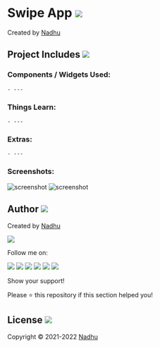 # Swipe App [<img src="https://github.com/iamnadhu/ReactNative/blob/master/Resources/react-native-icon.png">](https://github.com/iamnadhu/ReactNative/tree/master/Advance/Swipe%20App)
Created by [Nadhu](https://linktr.ee/iamnadhu)


## Project Includes [<img src="https://github.com/iamnadhu/ReactNative/blob/master/Resources/projects-icon.png">](https://github.com/iamnadhu/ReactNative/tree/master/Advance/Swipe%20App)

### Components / Widgets Used:
```
- ---
```

### Things Learn:
```
- ---
```

### Extras:
```
- ---
```

### Screenshots:
![screenshot](https://github.com/iamnadhu/ReactNative/blob/master/Advance/Swipe%20App/Resources/01.jpg)
![screenshot](https://github.com/iamnadhu/ReactNative/blob/master/Advance/Swipe%20App/Resources/02.jpg)


## Author [<img src="https://github.com/iamnadhu/ReactNative/blob/master/Resources/auther-icon.png">](https://linktr.ee/iamnadhu)
Created by [Nadhu](https://linktr.ee/iamnadhu)

[<img src="https://github.com/iamnadhu/ReactNative/blob/master/Resources/nadhu-icon.jpg">](https://linktr.ee/iamnadhu)

Follow me on: 

[<img src="https://github.com/iamnadhu/ReactNative/blob/master/Resources/telegram-icon.png">](https://t.me/iamnadhu)
[<img src="https://github.com/iamnadhu/ReactNative/blob/master/Resources/instagram-icon.png">](https://www.instagram.com/iamnadhu/)
[<img src="https://github.com/iamnadhu/ReactNative/blob/master/Resources/whatsapp-icon.png">](https://api.whatsapp.com/send?phone=917293451396&lang=en)
[<img src="https://github.com/iamnadhu/ReactNative/blob/master/Resources/linkedin-icon.png">](https://www.linkedin.com/in/iamnadhu/)
[<img src="https://github.com/iamnadhu/ReactNative/blob/master/Resources/facebook-icon.png">](https://www.facebook.com/iamnadhu/)
[<img src="https://github.com/iamnadhu/ReactNative/blob/master/Resources/github-icon.png">](https://github.com/iamnadhu)


Show your support!

Please ⭐️   this repository if this section helped you!


## License [<img src="https://github.com/iamnadhu/ReactNative/blob/master/Resources/license-icon.png">](https://github.com/iamnadhu/ReactNative/tree/master/Advance/Swipe%20App)
Copyright © 2021-2022 [Nadhu](https://linktr.ee/iamnadhu)
